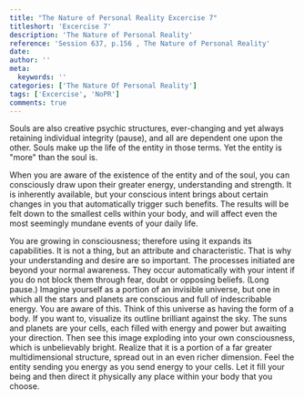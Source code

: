 ```yaml
---
title: "The Nature of Personal Reality Excercise 7"
titleshort: 'Excercise 7'
description: 'The Nature of Personal Reality'
reference: 'Session 637, p.156 , The Nature of Personal Reality'
date:
author: ''
meta:
  keywords: ''
categories: ['The Nature Of Personal Reality']
tags: ['Excercise', 'NoPR']
comments: true
---
```

Souls are also creative psychic structures, ever-changing and yet always retaining individual integrity (pause), and all are dependent one upon the other. Souls make up the life of the entity in those terms. Yet the entity is "more" than the soul is.

When you are aware of the existence of the entity and of the soul, you can consciously draw upon their greater energy, understanding and strength. It is inherently available, but your conscious intent brings about certain changes in you that automatically trigger such benefits. The results will be felt down to the smallest cells within your body, and will affect even the most seemingly mundane events of your daily life.

You are growing in consciousness; therefore using it expands its capabilities. It is not a thing, but an attribute and characteristic. That is why your understanding and desire are so important. The processes initiated are beyond your normal awareness. They occur automatically with your intent if you do not block them through fear, doubt or opposing beliefs. (Long pause.) Imagine yourself as a portion of an invisible universe, but one in which all the stars and planets are conscious and full of indescribable energy. You are aware of this. Think of this universe as having the form of a body. If you want to, visualize its outline brilliant against the sky. The suns and planets are your cells, each filled with energy and power but awaiting your direction. Then see this image exploding into your own consciousness, which is unbelievably bright. Realize that it is a portion of a far greater multidimensional structure, spread out in an even richer dimension. Feel the entity sending you energy as you send energy to your cells. Let it fill your being and then direct it physically any place within your body that you choose.
